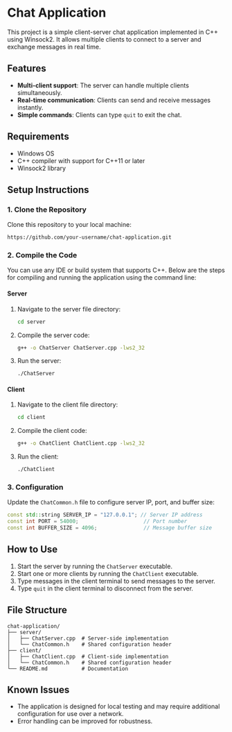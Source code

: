 


# Chat Application

This project is a simple client-server chat application implemented in C++ using Winsock2. It allows multiple clients to connect to a server and exchange messages in real time.

## Features

- **Multi-client support**: The server can handle multiple clients simultaneously.
- **Real-time communication**: Clients can send and receive messages instantly.
- **Simple commands**: Clients can type `quit` to exit the chat.

## Requirements

- Windows OS
- C++ compiler with support for C++11 or later
- Winsock2 library

## Setup Instructions

### 1. Clone the Repository

Clone this repository to your local machine:

```bash
https://github.com/your-username/chat-application.git
```

### 2. Compile the Code

You can use any IDE or build system that supports C++. Below are the steps for compiling and running the application using the command line:

#### Server

1. Navigate to the server file directory:

   ```bash
   cd server
   ```

2. Compile the server code:

   ```bash
   g++ -o ChatServer ChatServer.cpp -lws2_32
   ```

3. Run the server:

   ```bash
   ./ChatServer
   ```

#### Client

1. Navigate to the client file directory:

   ```bash
   cd client
   ```

2. Compile the client code:

   ```bash
   g++ -o ChatClient ChatClient.cpp -lws2_32
   ```

3. Run the client:

   ```bash
   ./ChatClient
   ```

### 3. Configuration

Update the `ChatCommon.h` file to configure server IP, port, and buffer size:

```cpp
const std::string SERVER_IP = "127.0.0.1"; // Server IP address
const int PORT = 54000;                     // Port number
const int BUFFER_SIZE = 4096;               // Message buffer size
```

## How to Use

1. Start the server by running the `ChatServer` executable.
2. Start one or more clients by running the `ChatClient` executable.
3. Type messages in the client terminal to send messages to the server.
4. Type `quit` in the client terminal to disconnect from the server.

## File Structure

```
chat-application/
├── server/
│   ├── ChatServer.cpp  # Server-side implementation
│   └── ChatCommon.h    # Shared configuration header
├── client/
│   ├── ChatClient.cpp  # Client-side implementation
│   └── ChatCommon.h    # Shared configuration header
└── README.md           # Documentation
```

## Known Issues

- The application is designed for local testing and may require additional configuration for use over a network.
- Error handling can be improved for robustness.
